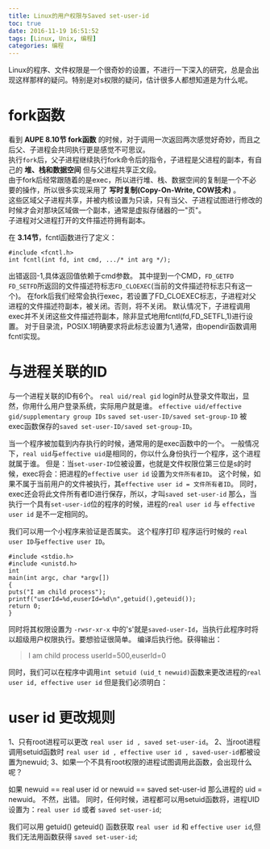 ```yaml
---
title: Linux的用户权限与Saved set-user-id
toc: true
date: 2016-11-19 16:51:52
tags: [Linux, Unix, 编程]
categories: 编程
---
```

Linux的程序、文件权限是一个很奇妙的设置，不进行一下深入的研究，总是会出现这样那样的疑问。特别是对s权限的疑问，估计很多人都想知道是为什么呢。
<!--more-->
# fork函数
看到 __AUPE 8.10节 fork函数__ 的时候，对于调用一次返回两次感觉好奇妙，而且之后父、子进程会共同执行更是感觉不可思议。  
执行`fork`后，父子进程继续执行fork命令后的指令，子进程是父进程的副本，有自己的 __堆、栈和数据空间__ 但与父进程共享正文段。  
由于fork后经常跟随着的是exec，所以进行堆、栈、数据空间的复制是一个不必要的操作，所以很多实现采用了 __写时复制(Copy-On-Write, COW技术)__ 。    
这些区域父子进程共享，并被内核设置为只读，只有当父、子进程试图进行修改的时候才会对那块区域做一个副本，通常是虚拟存储器的一"页"。    
子进程对父进程打开的文件描述符拥有副本。

在 __3.14节__，fcntl函数进行了定义：
```
#include <fcntl.h>
int fcntl(int fd, int cmd, .../* int arg */);
```
出错返回-1,具体返回值依赖于cmd参数。
其中提到一个CMD，`FD_GETFD FD_SETFD`所返回的文件描述符标志`FD_CLOEXEC`(当前的文件描述符标志只有这一个)。
在fork后我们经常会执行exec，若设置了FD_CLOEXEC标志，子进程对父进程的文件描述符副本，被关闭。否则，将不关闭。
默认情况下，子进程调用exec并不关闭这些文件描述符副本，除非显式地用fcntl(fd,FD_SETFL,1)进行设置。
对于目录流，POSIX.1明确要求将此标志设置为1,通常，由opendir函数调用fcntl实现。

# 与进程关联的ID
与一个进程关联的ID有6个。
`real uid/real gid`  login时从登录文件取出，显然，你用什么用户登录系统，实际用户就是谁。
`effective uid/effective gid/supplementary group IDs`
`saved set-user-ID/saved set-group-ID` 被exec函数保存的`saved set-user-ID/saved set-group-ID`。

当一个程序被加载到内存执行的时候，通常用的是exec函数中的一个。
一般情况下，`real uid`与`effective uid`是相同的，你以什么身份执行一个程序，这个进程就属于谁。
但是：当`set-user-ID`位被设置，也就是文件权限位第三位是s的时候，exec将会：把进程的`effective user id` 设置为`文件所有者ID`。
这个时候，如果不属于当前用户的文件被执行，其`effective user id = 文件所有者ID`。
同时，exec还会将此文件所有者ID进行保存，所以，才叫`saved set-user-id`
那么，当执行一个具有`set-user-id`位的程序的时候，进程的`real user id` 与 `effective user id` 是不一定相同的。

我们可以用一个小程序来验证是否属实。
这个程序打印 程序运行时候的 `real user ID`与`effective user ID`。
```
#include <stdio.h>
#include <unistd.h>
int
main(int argc, char *argv[])
{
puts("I am child process");
printf("userId=%d,euserId=%d\n",getuid(),geteuid());
return 0;
}
```
同时将其权限设置为 `-rwsr-xr-x` 中的's'就是`saved-user-Id`，当执行此程序时将以超级用户权限执行。要想验证很简单。
编译后执行他。获得输出：

>I am child process
>userId=500,euserId=0

同时，我们可以在程序中调用`int setuid (uid_t newuid)`函数来更改进程的`real user id, effective user id`
但是我们必须明白：
# user id 更改规则
1、只有root进程可以更改 `real user id , saved set-user-id`。
2、当root进程调用setuid函数时 `real user id , effective user id , saved-user-id`都被设置为newuid;
3、如果一个不具有root权限的进程试图调用此函数，会出现什么呢？

如果 newuid == real user id or newuid == saved set-user-id
那么进程的 uid = newuid。
不然，出错。
同时，任何时候，进程都可以用setuid函数将，进程UID设置为：`real user id` 或者 `saved set-user-id`;

我们可以用 getuid() geteuid() 函数获取 `real user id` 和 `effective user id`,但我们无法用函数获得 `saved set-user-id`;
